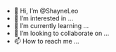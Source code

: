 - 👋 Hi, I’m @ShayneLeo
- 👀 I’m interested in ...
- 🌱 I’m currently learning ...
- 💞️ I’m looking to collaborate on ...
- 📫 How to reach me ...

<!---
ShayneLeo/ShayneLeo is a ✨ special ✨ repository because its `README.md` (this file) appears on your GitHub profile.
You can click the Preview link to take a look at your changes.
--->
